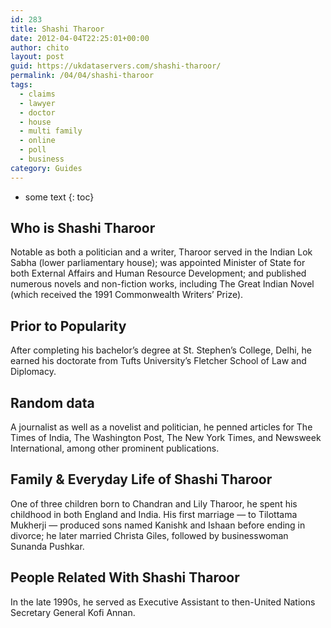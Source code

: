 ```yaml
---
id: 283
title: Shashi Tharoor
date: 2012-04-04T22:25:01+00:00
author: chito
layout: post
guid: https://ukdataservers.com/shashi-tharoor/
permalink: /04/04/shashi-tharoor
tags:
  - claims
  - lawyer
  - doctor
  - house
  - multi family
  - online
  - poll
  - business
category: Guides
---
```


* some text
{: toc}


## Who is  Shashi Tharoor
                  
                  
                  
Notable as both a politician and a writer, Tharoor served in the Indian Lok Sabha (lower parliamentary house); was appointed Minister of State for both External Affairs and Human Resource Development; and published numerous novels and non-fiction works, including The Great Indian Novel (which received the 1991 Commonwealth Writers&#8217; Prize).
                  
                
                
                
## Prior to Popularity 
                  
                  
                  
After completing his bachelor&#8217;s degree at St. Stephen&#8217;s College, Delhi, he earned his doctorate from Tufts University&#8217;s Fletcher School of Law and Diplomacy.
                  
                
                
                
## Random data 
                  
                  
                  
A journalist as well as a novelist and politician, he penned articles for The Times of India, The Washington Post, The New York Times, and Newsweek International, among other prominent publications.
                  
                
                
                
## Family & Everyday Life of Shashi Tharoor
                  
                  
                  
One of three children born to Chandran and Lily Tharoor, he spent his childhood in both England and India. His first marriage &#8212; to Tilottama Mukherji &#8212; produced sons named Kanishk and Ishaan before ending in divorce; he later married Christa Giles, followed by businesswoman Sunanda Pushkar.
                  
                
                
                
## People Related With  Shashi Tharoor
                  
                  
                  
In the late 1990s, he served as Executive Assistant to then-United Nations Secretary General Kofi Annan.
                  
                
              
            
          
          
          
    
    
  
